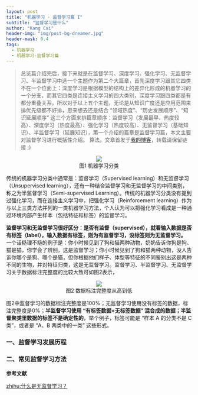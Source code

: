 ```yaml
---
layout: post
title: "机器学习 · 监督学习篇 I"
subtitle: "监督学习是什么"
author: "Kang Cai"
header-img: "img/post-bg-dreamer.jpg"
header-mask: 0.4
tags:
  - 机器学习
  - 机器学习·监督学习篇
---
```


> 总览篇介绍完后，接下来就是在监督学习、深度学习、强化学习、无监督学习、半监督学习中选一个主题作为第二个大篇章，首先深度学习跟其它四类不在一个位面上：深度学习是根据模型的结构上的差异化形成的机器学习的一个分支，而其它四类是连接主义学习的四大类别，深度学习跟四类都是有都分重叠关系。所以对于以上五个主题，无论是从知识广度还是应用范围来排优先级都不好排，思来想去还是结合 “领域热度”、“历史发展顺序”、“知识延展顺序” 这三个方面来排篇章顺序：监督学习（发展最早、热度较高）、深度学习（热度最高）、强化学习（热度较高）、无监督学习（基础知识）、半监督学习（延展知识），第一个介绍的篇章是监督学习篇，本文主要对监督学习进行概括性介绍。
> 算法。文章首发于[我的博客](https://kangcai.github.io/)，转载请保留链接 ;)

<center>
<img src="https://kangcai.github.io/img/in-post/post-ml/learning classification2.png"/>
</center>
<center>图1 机器学习分类</center>

传统的机器学习分类中通常是：监督学习（Supervised learning）和无监督学习（Unsupervised learning），还有一种结合监督学习和无监督学习的中间类别，称之为半监督学习（Semi-supervised Learning）。传统的机器学习分类没有提到过强化学习，而在连接主义学习中，把强化学习（Reinforcement learning）作为与以上三类方法并列的一类机器学习方法，个人认为可以把强化学习看成是一种通过环境内部产生样本（包括特征和标签）的监督学习。

**监督学习和无监督学习很好区分：是否有监督（supervised），就看输入数据是否有标签（label），输入数据有标签，则为有监督学习，没标签则为无监督学习。** 一个话糙理不糙的例子是：你小时候见到了狗和猫两种动物，奶奶告诉你狗是狗、猫是猫，你学会了辨别，这是监督学习；你小时候见到了狗和猫两种动物，没人告诉你哪个是狗、哪个是猫，但你根据他们样子、体型等特征的不同鉴别出这是两种不同的生物，并对特征归类，这是无监督学习。监督学习、半监督学习、无监督学习关于数据标注完整度的比较大致可如图2表示，

<center>
<img src="https://kangcai.github.io/img/in-post/post-ml/learning classification.png"/>
</center>
<center>图2 数据标注完整度从高到低</center>

图2中监督学习的数据标注完整度是100%；无监督学习使用没有标签的数据，标注完整度是0%；**半监督学习使用 “有标签数据+无标签数据” 混合成的数据；半监督聚类里数据的标签不是确定性的**，举个例子，标签可能是 “样本 A 的分类不是 C 类”，或者是 “A、B 两类中的一类” 这些形式。

### 一、监督学习发展历程

### 二、常见监督学习方法

**参考文献**

[zhihu:什么是无监督学习？](https://www.zhihu.com/question/23194489)